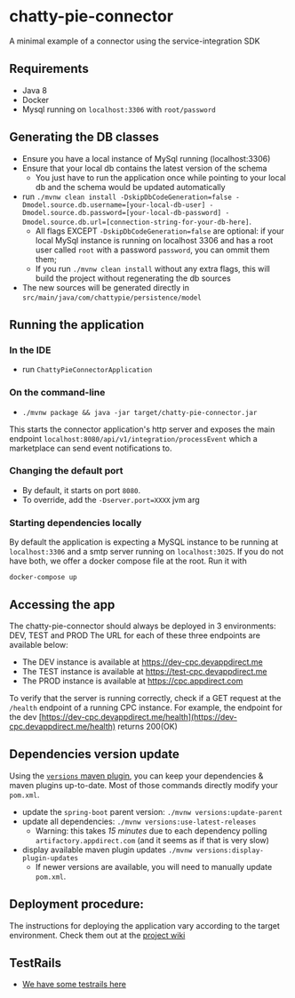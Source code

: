 # chatty-pie-connector

A minimal example of a connector using the service-integration SDK

## Requirements
* Java 8
* Docker
* Mysql running on `localhost:3306` with `root/password`

## Generating the DB classes
* Ensure you have a local instance of MySql running (localhost:3306)
* Ensure that your local db contains the latest version of the schema
    * You just have to run the application once while pointing to your local db and the schema would be
		updated automatically
* run `./mvnw clean install -DskipDbCodeGeneration=false -Dmodel.source.db.username=[your-local-db-user] -Dmodel.source.db.password=[your-local-db-password] -Dmodel.source.db.url=[connection-string-for-your-db-here]`.
	* All flags EXCEPT `-DskipDbCodeGeneration=false` are optional: if your local MySql instance is running on localhost 3306 and has
	  a root user called `root` with a password `password`, you can ommit them them;
	* If you run `./mvnw clean install` without any extra flags, this will build the project without regenerating the db sources
* The new sources will be generated directly in `src/main/java/com/chattypie/persistence/model`

## Running the application
### In the IDE
* run `ChattyPieConnectorApplication`

### On the command-line
* `./mvnw package && java -jar target/chatty-pie-connector.jar`

This starts the connector application's http server and exposes the main
endpoint `localhost:8080/api/v1/integration/processEvent` which a marketplace
can send event notifications to.

### Changing the default port
* By default, it starts on port `8080`.
* To override, add the `-Dserver.port=XXXX` jvm arg

### Starting dependencies locally
By default the application is expecting a MySQL instance to be running
at `localhost:3306` and a smtp server running on `localhost:3025`.
If you do not have both, we offer a docker compose file at the root. Run it with

    docker-compose up

## Accessing the app
The chatty-pie-connector should always be deployed in 3 environments: DEV, TEST and PROD
The URL for each of these three endpoints are available below:

* The DEV instance is available at https://dev-cpc.devappdirect.me
* The TEST instance is available at https://test-cpc.devappdirect.me
* The PROD instance is available at https://cpc.appdirect.com

To verify that the server is running correctly, check if a GET request at the `/health`
endpoint of a running CPC instance. For example, the endpoint for the dev 
[https://dev-cpc.devappdirect.me/health](https://dev-cpc.devappdirect.me/health)
returns 200(OK)

## Dependencies version update
Using the [`versions` maven plugin](http://www.mojohaus.org/versions-maven-plugin/), you can keep
your dependencies & maven plugins up-to-date. Most of those commands directly modify your `pom.xml`.
* update the `spring-boot` parent version: `./mvnw versions:update-parent`
* update all dependencies: `./mvnw versions:use-latest-releases`
    * Warning: this takes _15 minutes_ due to each dependency polling `artifactory.appdirect.com` (and it seems as if that is very slow)
* display available maven plugin updates `./mvnw versions:display-plugin-updates`
    * If newer versions are available, you will need to manually update `pom.xml`.

## Deployment procedure:
The instructions for deploying the application vary according to the target environment. Check them out at the 
[project wiki](https://github.com/AppDirect/chatty-pie-connector/wiki/Deployment-Procedure) 

## TestRails
* [We have some testrails here](https://appdirect.testrail.com/index.php?/suites/view/98&group_by=cases:section_id&group_id=2139181&group_order=asc)
